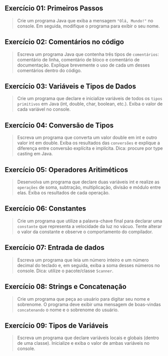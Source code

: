 ## Exercício 01: Primeiros Passos
> Crie um programa Java que exiba a mensagem `"Olá, Mundo!"` no console. Em seguida, modifique o programa para exibir o seu nome. 

## Exercício 02: Comentários no código
> Escreva um programa Java que contenha três tipos de `comentários`: comentário de linha, comentário de bloco e comentário de documentação. Explique brevemente o uso de cada um desses comentários dentro do código. 

## Exercício 03: Variáveis e Tipos de Dados
> Crie um programa que declare e inicialize variáveis de todos os `tipos primitivos` em Java (int, double, char, boolean, etc.). Exiba o valor de cada variável no console.

## Exercício 04: Conversão de Tipos
> Escreva um programa que converta um valor double em int e outro valor int em double. Exiba os resultados das `conversões` e explique a diferença entre conversão explícita e implícita. Dica: procure por type casting em Java.

## Exercício 05: Operadores Aritiméticos
> Desenvolva um programa que declare duas variáveis int e realize as `operações` de soma, subtração, multiplicação, divisão e módulo entre elas.   Exiba os resultados de cada operação.

## Exercício 06: Constantes
> Crie um programa que utilize a palavra-chave final para declarar uma `constante` que representa a velocidade da luz no vácuo. Tente alterar o valor da constante e observe o comportamento do compilador.

## Exercício 07: Entrada de dados
> Escreva um programa que leia um número inteiro e um número decimal do teclado e, em seguida, exiba a soma desses números no console. Dica: utilize o pacote/classe `Scanner`.


## Exercício 08: Strings e Concatenação
> Crie um programa que peça ao usuário para digitar seu nome e sobrenome. O programa deve exibir uma mensagem de boas-vindas `concatenando` o nome e o sobrenome do usuário.

## Exercício 09: Tipos de Variáveis
> Escreva um programa que declare variáveis locais e globais (dentro de uma classe). Inicialize e exiba o valor de ambas variáveis no console.


